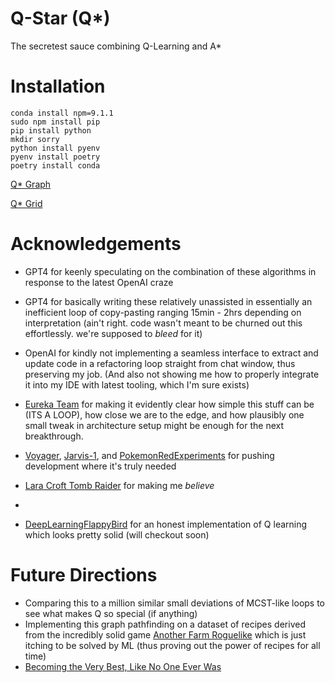 # Q-Star (Q*)
The secretest sauce combining Q-Learning and A*

# Installation
```
conda install npm=9.1.1
sudo npm install pip
pip install python
mkdir sorry
python install pyenv
pyenv install poetry
poetry install conda
```


[Q* Graph](https://htmlpreview.github.io/?https://github.com/dogcomplex/Q-Star/blob/main/q_star_graph.html)

[Q* Grid](https://htmlpreview.github.io/?https://github.com/dogcomplex/Q-Star/blob/main/q_star_grid.html)

# Acknowledgements

- GPT4 for keenly speculating on the combination of these algorithms in response to the latest OpenAI craze
- GPT4 for basically writing these relatively unassisted in essentially an inefficient loop of copy-pasting ranging 15min - 2hrs depending on interpretation (ain't right.  code wasn't meant to be churned out this effortlessly. we're supposed to *bleed* for it)
- OpenAI for kindly not implementing a seamless interface to extract and update code in a refactoring loop straight from chat window, thus preserving my job.
(And also not showing me how to properly integrate it into my IDE with latest tooling, which I'm sure exists)
- [Eureka Team](https://github.com/eureka-research/Eureka) for making it evidently clear how simple this stuff can be (ITS A LOOP), how close we are to the edge, and how plausibly one small tweak in architecture setup might be enough for the next breakthrough.
- [Voyager](https://github.com/MineDojo/Voyager/blob/main/skill_library/README.md), [Jarvis-1](https://github.com/CraftJarvis/JARVIS-1), and [PokemonRedExperiments](https://github.com/PWhiddy/PokemonRedExperiments) for pushing development where it's truly needed
- [Lara Croft Tomb Raider](https://www.youtube.com/watch?v=0wTf_bbkW2U&ab_channel=FoxMaster) for making me *believe*

- 
- [DeepLearningFlappyBird](https://github.com/yenchenlin/DeepLearningFlappyBird) for an honest implementation of Q learning which looks pretty solid (will checkout soon)

# Future Directions

- Comparing this to a million similar small deviations of MCST-like loops to see what makes Q so special (if anything)
- Implementing this graph pathfinding on a dataset of recipes derived from the incredibly solid game [Another Farm Roguelike](https://store.steampowered.com/app/2116850/Another_Farm_Roguelike/) which is just itching to be solved by ML (thus proving out the power of recipes for all time)
- [Becoming the Very Best, Like No One Ever Was](https://github.com/PWhiddy/PokemonRedExperiments)

